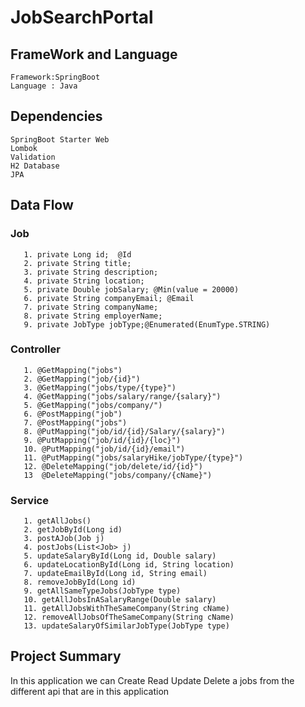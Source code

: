 # JobSearchPortal

## FrameWork and Language
    Framework:SpringBoot
    Language : Java
## Dependencies
    SpringBoot Starter Web
    Lombok
    Validation
    H2 Database
    JPA

## Data Flow
  ### Job
  
       1. private Long id;  @Id
       2. private String title;
       3. private String description;
       4. private String location;
       5. private Double jobSalary; @Min(value = 20000)
       6. private String companyEmail; @Email
       7. private String companyName;
       8. private String employerName;
       9. private JobType jobType;@Enumerated(EnumType.STRING)
  ### Controller
       1. @GetMapping("jobs")
       2. @GetMapping("job/{id}")
       3. @GetMapping("jobs/type/{type}")
       4. @GetMapping("jobs/salary/range/{salary}")
       5. @GetMapping("jobs/company/")
       6. @PostMapping("job")
       7. @PostMapping("jobs")
       8. @PutMapping("job/id/{id}/Salary/{salary}")
       9. @PutMapping("job/id/{id}/{loc}")
       10. @PutMapping("job/id/{id}/email")
       11. @PutMapping("jobs/salaryHike/jobType/{type}")
       12. @DeleteMapping("job/delete/id/{id}")
       13  @DeleteMapping("jobs/company/{cName}")
  ### Service
       1. getAllJobs() 
       2. getJobById(Long id) 
       3. postAJob(Job j)  
       4. postJobs(List<Job> j)
       5. updateSalaryById(Long id, Double salary)
       6. updateLocationById(Long id, String location)
       7. updateEmailById(Long id, String email)
       8. removeJobById(Long id)
       9. getAllSameTypeJobs(JobType type)
       10. getAllJobsInASalaryRange(Double salary)
       11. getAllJobsWithTheSameCompany(String cName) 
       12. removeAllJobsOfTheSameCompany(String cName)
       13. updateSalaryOfSimilarJobType(JobType type)

 
  

## Project Summary
  In this application we can  Create Read Update Delete a jobs from the different api that are in this application
